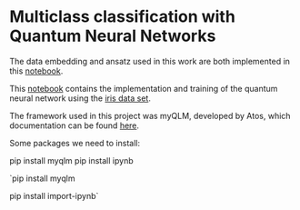 # Multiclass classification with Quantum Neural Networks

The data embedding and ansatz used in this work are both implemented in this [notebook](https://github.com/AntonSimen06/QNN-myQLM/blob/main/qnn/vqc_functions.ipynb).

This [notebook](https://github.com/AntonSimen06/QNN-myQLM/blob/main/qnn/main.ipynb) contains the implementation and training of the quantum neural network using the [iris data set](https://github.com/AntonSimen06/QNN-myQLM/blob/main/data/iris.data).

The framework used in this project was myQLM, developed by Atos, which documentation can be found [here](https://myqlm.github.io/index.html).

Some packages we need to install:

pip install myqlm
pip install ipynb

`pip install myqlm

pip install import-ipynb`
